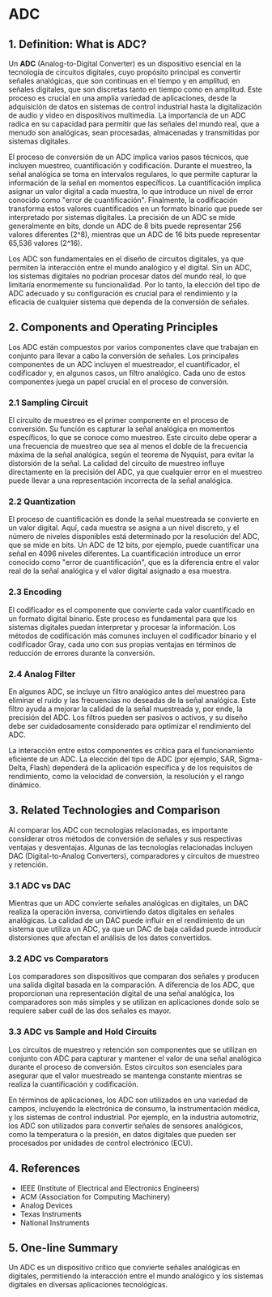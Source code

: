 # ADC

## 1. Definition: What is **ADC**?
Un **ADC** (Analog-to-Digital Converter) es un dispositivo esencial en la tecnología de circuitos digitales, cuyo propósito principal es convertir señales analógicas, que son continuas en el tiempo y en amplitud, en señales digitales, que son discretas tanto en tiempo como en amplitud. Este proceso es crucial en una amplia variedad de aplicaciones, desde la adquisición de datos en sistemas de control industrial hasta la digitalización de audio y video en dispositivos multimedia. La importancia de un ADC radica en su capacidad para permitir que las señales del mundo real, que a menudo son analógicas, sean procesadas, almacenadas y transmitidas por sistemas digitales.

El proceso de conversión de un ADC implica varios pasos técnicos, que incluyen muestreo, cuantificación y codificación. Durante el muestreo, la señal analógica se toma en intervalos regulares, lo que permite capturar la información de la señal en momentos específicos. La cuantificación implica asignar un valor digital a cada muestra, lo que introduce un nivel de error conocido como "error de cuantificación". Finalmente, la codificación transforma estos valores cuantificados en un formato binario que puede ser interpretado por sistemas digitales. La precisión de un ADC se mide generalmente en bits, donde un ADC de 8 bits puede representar 256 valores diferentes (2^8), mientras que un ADC de 16 bits puede representar 65,536 valores (2^16).

Los ADC son fundamentales en el diseño de circuitos digitales, ya que permiten la interacción entre el mundo analógico y el digital. Sin un ADC, los sistemas digitales no podrían procesar datos del mundo real, lo que limitaría enormemente su funcionalidad. Por lo tanto, la elección del tipo de ADC adecuado y su configuración es crucial para el rendimiento y la eficacia de cualquier sistema que dependa de la conversión de señales.

## 2. Components and Operating Principles
Los ADC están compuestos por varios componentes clave que trabajan en conjunto para llevar a cabo la conversión de señales. Los principales componentes de un ADC incluyen el muestreador, el cuantificador, el codificador y, en algunos casos, un filtro analógico. Cada uno de estos componentes juega un papel crucial en el proceso de conversión.

### 2.1 Sampling Circuit
El circuito de muestreo es el primer componente en el proceso de conversión. Su función es capturar la señal analógica en momentos específicos, lo que se conoce como muestreo. Este circuito debe operar a una frecuencia de muestreo que sea al menos el doble de la frecuencia máxima de la señal analógica, según el teorema de Nyquist, para evitar la distorsión de la señal. La calidad del circuito de muestreo influye directamente en la precisión del ADC, ya que cualquier error en el muestreo puede llevar a una representación incorrecta de la señal analógica.

### 2.2 Quantization
El proceso de cuantificación es donde la señal muestreada se convierte en un valor digital. Aquí, cada muestra se asigna a un nivel discreto, y el número de niveles disponibles está determinado por la resolución del ADC, que se mide en bits. Un ADC de 12 bits, por ejemplo, puede cuantificar una señal en 4096 niveles diferentes. La cuantificación introduce un error conocido como "error de cuantificación", que es la diferencia entre el valor real de la señal analógica y el valor digital asignado a esa muestra.

### 2.3 Encoding
El codificador es el componente que convierte cada valor cuantificado en un formato digital binario. Este proceso es fundamental para que los sistemas digitales puedan interpretar y procesar la información. Los métodos de codificación más comunes incluyen el codificador binario y el codificador Gray, cada uno con sus propias ventajas en términos de reducción de errores durante la conversión.

### 2.4 Analog Filter
En algunos ADC, se incluye un filtro analógico antes del muestreo para eliminar el ruido y las frecuencias no deseadas de la señal analógica. Este filtro ayuda a mejorar la calidad de la señal muestreada y, por ende, la precisión del ADC. Los filtros pueden ser pasivos o activos, y su diseño debe ser cuidadosamente considerado para optimizar el rendimiento del ADC.

La interacción entre estos componentes es crítica para el funcionamiento eficiente de un ADC. La elección del tipo de ADC (por ejemplo, SAR, Sigma-Delta, Flash) dependerá de la aplicación específica y de los requisitos de rendimiento, como la velocidad de conversión, la resolución y el rango dinámico.

## 3. Related Technologies and Comparison
Al comparar los ADC con tecnologías relacionadas, es importante considerar otros métodos de conversión de señales y sus respectivas ventajas y desventajas. Algunas de las tecnologías relacionadas incluyen DAC (Digital-to-Analog Converters), comparadores y circuitos de muestreo y retención.

### 3.1 ADC vs DAC
Mientras que un ADC convierte señales analógicas en digitales, un DAC realiza la operación inversa, convirtiendo datos digitales en señales analógicas. La calidad de un DAC puede influir en el rendimiento de un sistema que utiliza un ADC, ya que un DAC de baja calidad puede introducir distorsiones que afectan el análisis de los datos convertidos.

### 3.2 ADC vs Comparators
Los comparadores son dispositivos que comparan dos señales y producen una salida digital basada en la comparación. A diferencia de los ADC, que proporcionan una representación digital de una señal analógica, los comparadores son más simples y se utilizan en aplicaciones donde solo se requiere saber cuál de las dos señales es mayor.

### 3.3 ADC vs Sample and Hold Circuits
Los circuitos de muestreo y retención son componentes que se utilizan en conjunto con ADC para capturar y mantener el valor de una señal analógica durante el proceso de conversión. Estos circuitos son esenciales para asegurar que el valor muestreado se mantenga constante mientras se realiza la cuantificación y codificación.

En términos de aplicaciones, los ADC son utilizados en una variedad de campos, incluyendo la electrónica de consumo, la instrumentación médica, y los sistemas de control industrial. Por ejemplo, en la industria automotriz, los ADC son utilizados para convertir señales de sensores analógicos, como la temperatura o la presión, en datos digitales que pueden ser procesados por unidades de control electrónico (ECU).

## 4. References
- IEEE (Institute of Electrical and Electronics Engineers)
- ACM (Association for Computing Machinery)
- Analog Devices
- Texas Instruments
- National Instruments

## 5. One-line Summary
Un ADC es un dispositivo crítico que convierte señales analógicas en digitales, permitiendo la interacción entre el mundo analógico y los sistemas digitales en diversas aplicaciones tecnológicas.